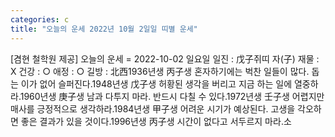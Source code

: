 ```yaml
---
categories: c
title: "오늘의 운세 2022년 10월 2일일 띠별 운세"
---
```

[겸현 철학원 제공] 오늘의 운세 = 2022-10-02 일요일 일진 : 戊子쥐띠 자(子) 재물 : X 건강 : ○ 애정 : ○ 길방 : 北西1936년생 丙子생 혼자하기에는 벅찬 일들이 많다. 돕는 이가 없어 슬퍼진다.1948년생 戊子생 허황된 생각을 버리고 지금 하는 일에 열중하라.1960년생 庚子생 남과 다투지 마라. 반드시 다칠 수 있다.1972년생 壬子생 어렵지만 매사를 긍정적으로 생각하라.1984년생 甲子생 어려운 시기가 예상된다. 고생을 각오하면 좋은 결과가 있을 것이다.1996년생 丙子생 시간이 없다고 서두르지 마라.소